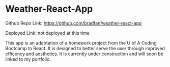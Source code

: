 # Weather-React-App

Github Repo Link: https://github.com/bradfan/weather-react-app

Deployed Link: not deployed at this time

This app is an adaptation of a homework project from the U of A Coding Bootcamp to React. It is designed to better serve the user through improved efficency and aesthetics. It is currently under construction and will soon be linked to my portfolio.